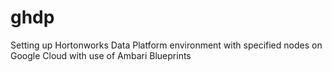 # ghdp
Setting up Hortonworks Data Platform environment with specified nodes on Google Cloud with use of Ambari Blueprints
